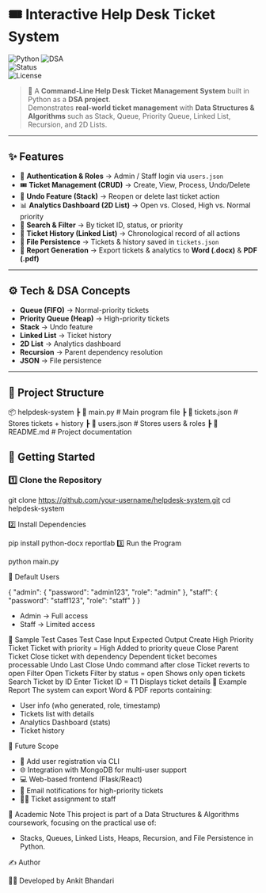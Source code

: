 
# 🎟️ Interactive Help Desk Ticket System

![Python](https://img.shields.io/badge/Python-3.9%2B-blue?logo=python)  ![DSA](https://img.shields.io/badge/Data%20Structures-Stack%2C%20Queue%2C%20Heap%2C%20Linked%20List-orange)  
![Status](https://img.shields.io/badge/Status-Active-brightgreen)  
![License](https://img.shields.io/badge/License-MIT-lightgrey)

> 📌 A **Command-Line Help Desk Ticket Management System** built in Python as a **DSA project**.  
> Demonstrates **real-world ticket management** with **Data Structures & Algorithms** such as Stack, Queue, Priority Queue, Linked List, Recursion, and 2D Lists.  

---

## ✨ Features

- 🔑 **Authentication & Roles** → Admin / Staff login via `users.json`  
- 🎟️ **Ticket Management (CRUD)** → Create, View, Process, Undo/Delete  
- 🔄 **Undo Feature (Stack)** → Reopen or delete last ticket action  
- 📊 **Analytics Dashboard (2D List)** → Open vs. Closed, High vs. Normal priority  
- 🔎 **Search & Filter** → By ticket ID, status, or priority  
- 📜 **Ticket History (Linked List)** → Chronological record of all actions  
- 📂 **File Persistence** → Tickets & history saved in `tickets.json`  
- 📑 **Report Generation** → Export tickets & analytics to **Word (.docx)** & **PDF (.pdf)**  

---

## ⚙️ Tech & DSA Concepts
- **Queue (FIFO)** → Normal-priority tickets  
- **Priority Queue (Heap)** → High-priority tickets  
- **Stack** → Undo feature  
- **Linked List** → Ticket history  
- **2D List** → Analytics dashboard  
- **Recursion** → Parent dependency resolution  
- **JSON** → File persistence  

---

## 📂 Project Structure
📦 helpdesk-system
┣ 📜 main.py # Main program file
┣ 📜 tickets.json # Stores tickets + history
┣ 📜 users.json # Stores users & roles
┣ 📜 README.md # Project documentation

## 🚀 Getting Started

### 1️⃣ Clone the Repository

git clone https://github.com/your-username/helpdesk-system.git
cd helpdesk-system

2️⃣ Install Dependencies

pip install python-docx reportlab
3️⃣ Run the Program

python main.py

🔑 Default Users

{
  "admin": {
    "password": "admin123",
    "role": "admin"
  },
  "staff": {
    "password": "staff123",
    "role": "staff"
  }
}
* Admin → Full access
* Staff → Limited access

🧪 Sample Test Cases
Test Case	Input	Expected Output
Create High Priority Ticket	Ticket with priority = High	Added to priority queue
Close Parent Ticket	Close ticket with dependency	Dependent ticket becomes processable
Undo Last Close	Undo command after close	Ticket reverts to open
Filter Open Tickets	Filter by status = open	Shows only open tickets
Search Ticket by ID	Enter Ticket ID = T1	Displays ticket details
📑 Example Report
The system can export Word & PDF reports containing:
* User info (who generated, role, timestamp)
* Tickets list with details
* Analytics Dashboard (stats)
* Ticket history

📌 Future Scope
* 📝 Add user registration via CLI
* 🌐 Integration with MongoDB for multi-user support
* 💻 Web-based frontend (Flask/React)
* 📧 Email notifications for high-priority tickets
* 👨‍💼 Ticket assignment to staff

🏫 Academic Note
This project is part of a Data Structures & Algorithms coursework, focusing on the practical use of:
* Stacks, Queues, Linked Lists, Heaps, Recursion, and File Persistence in Python.

✍️ Author

👨‍💻 Developed by Ankit Bhandari

